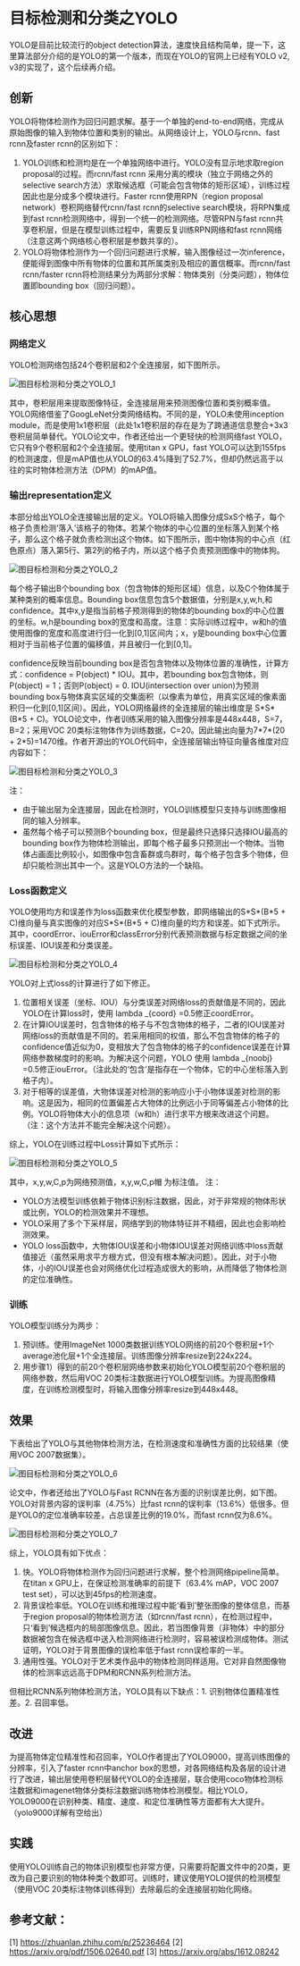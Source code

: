 # 目标检测和分类之YOLO
YOLO是目前比较流行的object detection算法，速度快且结构简单，提一下，这里算法部分介绍的是YOLO的第一个版本，而现在YOLO的官网上已经有YOLO v2, v3的实现了，这个后续再介绍。

## 创新
YOLO将物体检测作为回归问题求解。基于一个单独的end-to-end网络，完成从原始图像的输入到物体位置和类别的输出。从网络设计上，YOLO与rcnn、fast rcnn及faster rcnn的区别如下：

1. YOLO训练和检测均是在一个单独网络中进行。YOLO没有显示地求取region proposal的过程。而rcnn/fast rcnn 采用分离的模块（独立于网络之外的selective search方法）求取候选框（可能会包含物体的矩形区域），训练过程因此也是分成多个模块进行。Faster rcnn使用RPN（region proposal network）卷积网络替代rcnn/fast rcnn的selective search模块，将RPN集成到fast rcnn检测网络中，得到一个统一的检测网络。尽管RPN与fast rcnn共享卷积层，但是在模型训练过程中，需要反复训练RPN网络和fast rcnn网络（注意这两个网络核心卷积层是参数共享的）。
2. YOLO将物体检测作为一个回归问题进行求解，输入图像经过一次inference，便能得到图像中所有物体的位置和其所属类别及相应的置信概率。而rcnn/fast rcnn/faster rcnn将检测结果分为两部分求解：物体类别（分类问题），物体位置即bounding box（回归问题）。

## 核心思想
### 网络定义
YOLO检测网络包括24个卷积层和2个全连接层，如下图所示。

![图目标检测和分类之YOLO_1](images/目标检测和分类之YOLO_1.jpg)

其中，卷积层用来提取图像特征，全连接层用来预测图像位置和类别概率值。YOLO网络借鉴了GoogLeNet分类网络结构。不同的是，YOLO未使用inception module，而是使用1x1卷积层（此处1x1卷积层的存在是为了跨通道信息整合+3x3卷积层简单替代。YOLO论文中，作者还给出一个更轻快的检测网络fast YOLO，它只有9个卷积层和2个全连接层。使用titan x GPU，fast YOLO可以达到155fps的检测速度，但是mAP值也从YOLO的63.4%降到了52.7%，但却仍然远高于以往的实时物体检测方法（DPM）的mAP值。

### 输出representation定义
本部分给出YOLO全连接输出层的定义。YOLO将输入图像分成SxS个格子，每个格子负责检测‘落入’该格子的物体。若某个物体的中心位置的坐标落入到某个格子，那么这个格子就负责检测出这个物体。如下图所示，图中物体狗的中心点（红色原点）落入第5行、第2列的格子内，所以这个格子负责预测图像中的物体狗。

![图目标检测和分类之YOLO_2](images/目标检测和分类之YOLO_2.png)

每个格子输出B个bounding box（包含物体的矩形区域）信息，以及C个物体属于某种类别的概率信息。Bounding box信息包含5个数据值，分别是x,y,w,h,和confidence。其中x,y是指当前格子预测得到的物体的bounding box的中心位置的坐标。w,h是bounding box的宽度和高度。注意：实际训练过程中，w和h的值使用图像的宽度和高度进行归一化到[0,1]区间内；x，y是bounding box中心位置相对于当前格子位置的偏移值，并且被归一化到[0,1]。

confidence反映当前bounding box是否包含物体以及物体位置的准确性，计算方式：confidence = P(object) \* IOU。其中，若bounding box包含物体，则P(object) = 1；否则P(object) = 0. IOU(intersection over union)为预测bounding
box与物体真实区域的交集面积（以像素为单位，用真实区域的像素面积归一化到[0,1]区间）。因此，YOLO网络最终的全连接层的输出维度是 S\*S\*(B\*5 + C)。YOLO论文中，作者训练采用的输入图像分辨率是448x448，S=7，B=2；采用VOC 20类标注物体作为训练数据，C=20。因此输出向量为7\*7\*(20 + 2\*5)=1470维。作者开源出的YOLO代码中，全连接层输出特征向量各维度对应内容如下：

![图目标检测和分类之YOLO_3](images/目标检测和分类之YOLO_3.png)

注：

* 由于输出层为全连接层，因此在检测时，YOLO训练模型只支持与训练图像相同的输入分辨率。
* 虽然每个格子可以预测B个bounding box，但是最终只选择只选择IOU最高的bounding box作为物体检测输出，即每个格子最多只预测出一个物体。当物体占画面比例较小，如图像中包含畜群或鸟群时，每个格子包含多个物体，但却只能检测出其中一个。这是YOLO方法的一个缺陷。

### Loss函数定义
YOLO使用均方和误差作为loss函数来优化模型参数，即网络输出的S\*S\*(B\*5 + C)维向量与真实图像的对应S\*S\*(B\*5 + C)维向量的均方和误差。如下式所示。其中，coordError、iouError和classError分别代表预测数据与标定数据之间的坐标误差、IOU误差和分类误差。

![图目标检测和分类之YOLO_4](images/目标检测和分类之YOLO_4.svg)

YOLO对上式loss的计算进行了如下修正。

1. 位置相关误差（坐标、IOU）与分类误差对网络loss的贡献值是不同的，因此YOLO在计算loss时，使用 lambda _{coord} =0.5修正coordError。
2. 在计算IOU误差时，包含物体的格子与不包含物体的格子，二者的IOU误差对网络loss的贡献值是不同的。若采用相同的权值，那么不包含物体的格子的confidence值近似为0，变相放大了包含物体的格子的confidence误差在计算网络参数梯度时的影响。为解决这个问题，YOLO 使用 lambda _{noobj} =0.5修正iouError。（注此处的‘包含’是指存在一个物体，它的中心坐标落入到格子内）。
3. 对于相等的误差值，大物体误差对检测的影响应小于小物体误差对检测的影响。这是因为，相同的位置偏差占大物体的比例远小于同等偏差占小物体的比例。YOLO将物体大小的信息项（w和h）进行求平方根来改进这个问题。（注：这个方法并不能完全解决这个问题）。

综上，YOLO在训练过程中Loss计算如下式所示：

![图目标检测和分类之YOLO_5](images/目标检测和分类之YOLO_5.jpg)

其中，x,y,w,C,p为网络预测值，x,y,w,C,p帽 为标注值。
注：

* YOLO方法模型训练依赖于物体识别标注数据，因此，对于非常规的物体形状或比例，YOLO的检测效果并不理想。
* YOLO采用了多个下采样层，网络学到的物体特征并不精细，因此也会影响检测效果。
* YOLO loss函数中，大物体IOU误差和小物体IOU误差对网络训练中loss贡献值接近（虽然采用求平方根方式，但没有根本解决问题）。因此，对于小物体，小的IOU误差也会对网络优化过程造成很大的影响，从而降低了物体检测的定位准确性。

### 训练
YOLO模型训练分为两步：

1. 预训练。使用ImageNet
1000类数据训练YOLO网络的前20个卷积层+1个average池化层+1个全连接层。训练图像分辨率resize到224x224。
2. 用步骤1）得到的前20个卷积层网络参数来初始化YOLO模型前20个卷积层的网络参数，然后用VOC 20类标注数据进行YOLO模型训练。为提高图像精度，在训练检测模型时，将输入图像分辨率resize到448x448。

## 效果
下表给出了YOLO与其他物体检测方法，在检测速度和准确性方面的比较结果（使用VOC 2007数据集）。

![图目标检测和分类之YOLO_6](images/目标检测和分类之YOLO_6.png)

论文中，作者还给出了YOLO与Fast RCNN在各方面的识别误差比例，如下图。YOLO对背景内容的误判率（4.75%）比fast rcnn的误判率（13.6%）低很多。但是YOLO的定位准确率较差，占总误差比例的19.0%，而fast rcnn仅为8.6%。

![图目标检测和分类之YOLO_7](images/目标检测和分类之YOLO_7.png)

综上，YOLO具有如下优点：

1. 快。YOLO将物体检测作为回归问题进行求解，整个检测网络pipeline简单。在titan x GPU上，在保证检测准确率的前提下（63.4% mAP，VOC 2007 test set），可以达到45fps的检测速度。
2. 背景误检率低。YOLO在训练和推理过程中能‘看到’整张图像的整体信息，而基于region proposal的物体检测方法（如rcnn/fast rcnn），在检测过程中，只‘看到’候选框内的局部图像信息。因此，若当图像背景（非物体）中的部分数据被包含在候选框中送入检测网络进行检测时，容易被误检测成物体。测试证明，YOLO对于背景图像的误检率低于fast rcnn误检率的一半。
3. 通用性强。YOLO对于艺术类作品中的物体检测同样适用。它对非自然图像物体的检测率远远高于DPM和RCNN系列检测方法。

但相比RCNN系列物体检测方法，YOLO具有以下缺点：1. 识别物体位置精准性差。2. 召回率低。

## 改进
为提高物体定位精准性和召回率，YOLO作者提出了YOLO9000，提高训练图像的分辨率，引入了faster rcnn中anchor box的思想，对各网络结构及各层的设计进行了改进，输出层使用卷积层替代YOLO的全连接层，联合使用coco物体检测标注数据和imagenet物体分类标注数据训练物体检测模型。相比YOLO，YOLO9000在识别种类、精度、速度、和定位准确性等方面都有大大提升。（yolo9000详解有空给出）

## 实践
使用YOLO训练自己的物体识别模型也非常方便，只需要将配置文件中的20类，更改为自己要识别的物体种类个数即可。训练时，建议使用YOLO提供的检测模型（使用VOC 20类标注物体训练得到）去除最后的全连接层初始化网络。



## 参考文献：
[1] https://zhuanlan.zhihu.com/p/25236464
[2] https://arxiv.org/pdf/1506.02640.pdf
[3] https://arxiv.org/abs/1612.08242